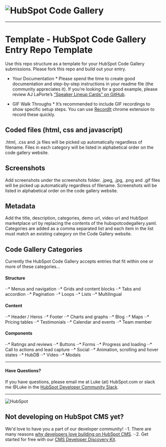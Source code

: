 # ![HubSpot](https://cdn2.hubspot.net/hubfs/327485/HubSpot%20Wordmark%20-%20Full%20Color.png "HubSpot") Code Gallery

---

# Template - HubSpot Code Gallery Entry Repo Template
Use this repo structure as a template for your HubSpot Code Gallery submissions. Please fork this repo and build out your entry. 

* Your Documentation *
Please spend the time to create good documentation and step-by-step instructions in your readme file (the community appreciates it). If you’re looking for a good example, please review AJ LaPorte’s [“Speaker Lineup Cards” on GitHub](https://github.com/ajlaporte/Speaker-Lineup-Cards "AJ LaPorte's HubSpot Speaker Lineup Card Module, Code Gallery Submission").

* GIF Walk Throughs *
It’s recommended to include GIF recordings to show specific setup steps. You can use [RecordIt](http://recordit.co/ "RecordIt App for screen recording and GIFs") chrome extension to record these quickly. 

## Coded files (html, css and javascript)
.html, .css and .js files will be picked up automatically regardless of filename.
Files in each category will be listed in alphabetical order on the code gallery website.

## Screenshots
Add screenshots under the screenshots folder.
.jpeg, .jpg, .png and .gif files will be picked up automatically regardless of filename.
Screenshots will be listed in alphabetical order on the code gallery website.

## Metadata
Add the title, description, categories, demo url, video url and HubSpot marketplace url by replacing the contents of the hubspotcodegallery.yaml.
Categories are added as a comma separated list and each item in the list must match an existing category on the Code Gallery website.

## Code Gallery Categories
Currently the HubSpot Code Gallery accepts entries that fit within one or more of these categories…

#### Structure
⋅⋅* Menus and navigation
⋅⋅* Grids and content blocks
⋅⋅* Tabs and accordion
⋅⋅* Pagination
⋅⋅* Loops
⋅⋅* Lists
⋅⋅* Multilingual 
#### Content
⋅⋅* Header / Heros
⋅⋅* Footer
⋅⋅* Charts and graphs
⋅⋅* Blog
⋅⋅* Maps
⋅⋅* Pricing tables
⋅⋅* Testimonials
⋅⋅* Calendar and events
⋅⋅* Team member 
#### Components
⋅⋅* Ratings and reviews
⋅⋅* Buttons
⋅⋅* Forms
⋅⋅* Progress and loading
⋅⋅* Call to actions and lead capture
⋅⋅* Social
⋅⋅* Animation, scrolling and hover states
⋅⋅* HubDB
⋅⋅* Video
⋅⋅* Modals

---

#### Have Questions?
If you have questions, please email me at Luke (at) HubSpot.com or slack me @Luke in the [HubSpot Developer Community Slack](http://bit.ly/hubspot-dev-slack-signup-github "Join the HubSpot Developer Community Slack").

---
![HubSpot](https://cdn2.hubspot.net/hubfs/327485/HubSpot%20Wordmark%20-%20Full%20Color.png "HubSpot")
## Not developing on HubSpot CMS yet?
We'd love to have you a part of our developer community!
⋅⋅1. There are many reasons [why developers love building on HubSpot CMS](https://designers.hubspot.com/web-developers-love-hubspot-cms "Why develop on HubSpot CMS?").
⋅⋅2. Get started for free with our [CMS Developer Discovery Kit](https://designers.hubspot.com/discoverykit "Get started building on HubSpot for free!"). 
